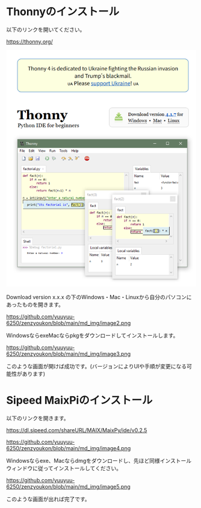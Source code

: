 # Thonnyのインストール
以下のリンクを開いてください。

https://thonny.org/

![alt text](https://github.com/yuuyuu-6250/zenzyoukon/blob/main/md_img/image.png)

Download version x.x.x の下のWindows・Mac・Linuxから自分のパソコンにあったものを開きます。  

https://github.com/yuuyuu-6250/zenzyoukon/blob/main/md_img/image2.png

WindowsならexeMacならpkgをダウンロードしてインストールします。

https://github.com/yuuyuu-6250/zenzyoukon/blob/main/md_img/image3.png

このような画面が開けば成功です。(バージョンによりUIや手順が変更になる可能性があります)

# Sipeed MaixPiのインストール

以下のリンクを開きます。

https://dl.sipeed.com/shareURL/MAIX/MaixPy/ide/v0.2.5

https://github.com/yuuyuu-6250/zenzyoukon/blob/main/md_img/image4.png

Windowsならexe、Macならdmgをダウンロードし、先ほど同様インストールウィンドウに従ってインストールしてください。

https://github.com/yuuyuu-6250/zenzyoukon/blob/main/md_img/image5.png

このような画面が出れば完了です。
